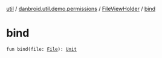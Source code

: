 [util](../../index.md) / [danbroid.util.demo.permissions](../index.md) / [FileViewHolder](index.md) / [bind](./bind.md)

# bind

`fun bind(file: `[`File`](https://docs.oracle.com/javase/8/docs/api/java/io/File.html)`): `[`Unit`](https://kotlinlang.org/api/latest/jvm/stdlib/kotlin/-unit/index.html)